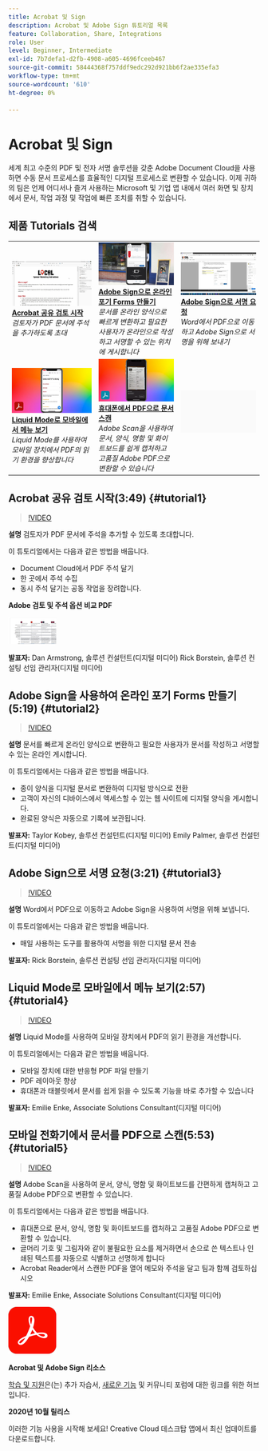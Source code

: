 ```yaml
---
title: Acrobat 및 Sign
description: Acrobat 및 Adobe Sign 튜토리얼 목록
feature: Collaboration, Share, Integrations
role: User
level: Beginner, Intermediate
exl-id: 7b7defa1-d2fb-4908-a605-4696fceeb467
source-git-commit: 58444368f757ddf9edc292d921bb6f2ae335efa3
workflow-type: tm+mt
source-wordcount: '610'
ht-degree: 0%

---
```


# Acrobat 및 Sign

세계 최고 수준의 PDF 및 전자 서명 솔루션을 갖춘 Adobe Document Cloud을 사용하면 수동 문서 프로세스를 효율적인 디지털 프로세스로 변환할 수 있습니다. 이제 귀하의 팀은 언제 어디서나 즐겨 사용하는 Microsoft 및 기업 앱 내에서 여러 화면 및 장치에서 문서, 작업 과정 및 작업에 빠른 조치를 취할 수 있습니다.

## 제품 Tutorials 검색

<table style="table-layout:fixed">
<tr>
 <td>
   <a href="acrobat-sign.md#tutorial1">
      <img alt="Acrobat 공유 검토 시작" src="../assets/acrobat_sharedreview_armstrong.jpg" />
   </a>
    <div>
   <a href="acrobat-sign.md#tutorial1"><strong>Acrobat 공유 검토 시작</strong></a>
    </div>
    <em>검토자가 PDF 문서에 주석을 추가하도록 초대</em>
    <br>
  </td>
  <td>
    <a href="acrobat-sign.md#tutorial2">
        <img alt="Adobe Sign을 사용하여 온라인 포기 Forms 만들기" src="../assets/sign_webforms_palmer-kobey_thumbnail.jpg" />
    </a>
    <div>
    <a href="acrobat-sign.md#tutorial2"><strong>Adobe Sign으로 온라인 포기 Forms 만들기</strong></a>
    </div>
    <em>문서를 온라인 양식으로 빠르게 변환하고 필요한 사용자가 온라인으로 작성하고 서명할 수 있는 위치에 게시합니다</em>
    <br>
  </td>
  <td>
   <a href="acrobat-sign.md#tutorial3">
      <img alt="Adobe Sign으로 서명 요청" src="../assets/sign_request-signature_borstein_thumbnail.jpg" />
   </a>
    <div>
    <a href="acrobat-sign.md#tutorial3"><strong>Adobe Sign으로 서명 요청</strong></a>
    </div>
    <em>Word에서 PDF으로 이동하고 Adobe Sign으로 서명을 위해 보내기</em>
    <br>
  </td>
</tr>
<tr>
 <td>
   <a href="acrobat-sign.md#tutorial4">
      <img alt="Liquid Mode로 모바일에서 메뉴 보기" src="../assets/acrobat_liquidmode_enke_thumbnail.jpg" />
   </a>
    <div>
   <a href="acrobat-sign.md#tutorial4"><strong>Liquid Mode로 모바일에서 메뉴 보기</strong></a>
    </div>
    <em>Liquid Mode를 사용하여 모바일 장치에서 PDF의 읽기 환경을 향상합니다</em>
    <br>
  </td>
  <td>
    <a href="acrobat-sign.md#tutorial5">
        <img alt="휴대폰에서 문서를 PDF으로 스캔" src="../assets/acrobat_scan_enke.jpg" />
    </a>
    <div>
    <a href="acrobat-sign.md#tutorial5"><strong>휴대폰에서 PDF으로 문서 스캔</strong></a>
    </div>
    <em>Adobe Scan을 사용하여 문서, 양식, 명함 및 화이트보드를 쉽게 캡처하고 고품질 Adobe PDF으로 변환할 수 있습니다</em>
    <br>
  </td>
  <td>
    <img alt="스페이서" src="../assets/Gray_thumbnail.png" />
    <div>
    <br>
  </td>
</tr>
</table>

## Acrobat 공유 검토 시작(3:49) {#tutorial1}

>[!VIDEO](https://video.tv.adobe.com/v/326777?hidetitle=true)

**설명**
검토자가 PDF 문서에 주석을 추가할 수 있도록 초대합니다.

이 튜토리얼에서는 다음과 같은 방법을 배웁니다.
* Document Cloud에서 PDF 주석 달기
* 한 곳에서 주석 수집
* 동시 주석 달기는 공동 작업을 장려합니다.

**Adobe 검토 및 주석 옵션 비교 PDF**

[![비교 이미지](../assets/ComparisonPDF_thumbnail_96.png)](../assets/Adobe_Review_and_Comment_Comparisons.pdf)

**발표자:**
Dan Armstrong, 솔루션 컨설턴트(디지털 미디어)
Rick Borstein, 솔루션 컨설팅 선임 관리자(디지털 미디어)

## Adobe Sign을 사용하여 온라인 포기 Forms 만들기(5:19) {#tutorial2}

>[!VIDEO](https://video.tv.adobe.com/v/326776?hidetitle=true)

**설명**
문서를 빠르게 온라인 양식으로 변환하고 필요한 사용자가 문서를 작성하고 서명할 수 있는 온라인 게시합니다.

이 튜토리얼에서는 다음과 같은 방법을 배웁니다.
* 종이 양식을 디지털 문서로 변환하여 디지털 방식으로 전환
* 고객이 자신의 디바이스에서 액세스할 수 있는 웹 사이트에 디지털 양식을 게시합니다.
* 완료된 양식은 자동으로 기록에 보관됩니다.

**발표자:**
Taylor Kobey, 솔루션 컨설턴트(디지털 미디어)
Emily Palmer, 솔루션 컨설턴트(디지털 미디어)

## Adobe Sign으로 서명 요청(3:21) {#tutorial3}

>[!VIDEO](https://video.tv.adobe.com/v/326801?hidetitle=true)

**설명**
Word에서 PDF으로 이동하고 Adobe Sign을 사용하여 서명을 위해 보냅니다.

이 튜토리얼에서는 다음과 같은 방법을 배웁니다.
* 매일 사용하는 도구를 활용하여 서명을 위한 디지털 문서 전송

**발표자:**
Rick Borstein, 솔루션 컨설팅 선임 관리자(디지털 미디어)

## Liquid Mode로 모바일에서 메뉴 보기(2:57) {#tutorial4}

>[!VIDEO](https://video.tv.adobe.com/v/327093?hidetitle=true)

**설명**
Liquid Mode를 사용하여 모바일 장치에서 PDF의 읽기 환경을 개선합니다.

이 튜토리얼에서는 다음과 같은 방법을 배웁니다.
* 모바일 장치에 대한 반응형 PDF 파일 만들기
* PDF 레이아웃 향상
* 휴대폰과 태블릿에서 문서를 쉽게 읽을 수 있도록 기능을 바로 추가할 수 있습니다

**발표자:**
Emilie Enke, Associate Solutions Consultant(디지털 미디어)

## 모바일 전화기에서 문서를 PDF으로 스캔(5:53) {#tutorial5}

>[!VIDEO](https://video.tv.adobe.com/v/327094?hidetitle=true)

**설명**
Adobe Scan을 사용하여 문서, 양식, 명함 및 화이트보드를 간편하게 캡처하고 고품질 Adobe PDF으로 변환할 수 있습니다.

이 튜토리얼에서는 다음과 같은 방법을 배웁니다.
* 휴대폰으로 문서, 양식, 명함 및 화이트보드를 캡처하고 고품질 Adobe PDF으로 변환할 수 있습니다.
* 글머리 기호 및 그림자와 같이 불필요한 요소를 제거하면서 손으로 쓴 텍스트나 인쇄된 텍스트를 자동으로 식별하고 선명하게 합니다
* Acrobat Reader에서 스캔한 PDF을 열어 메모와 주석을 달고 팀과 함께 검토하십시오

**발표자:**
Emilie Enke, Associate Solutions Consultant(디지털 미디어)

![DC 로고](../assets/Doc-Cloud-256.png)

**Acrobat 및 Adobe Sign 리소스**

[학습 및 지원](https://helpx.adobe.com/kr/support/document-cloud.html)은(는) 추가 자습서, [새로운 기능](https://helpx.adobe.com/kr/acrobat/using/whats-new.html) 및 커뮤니티 포럼에 대한 링크를 위한 허브입니다.

**2020년 10월 릴리스**

이러한 기능 사용을 시작해 보세요! Creative Cloud 데스크탑 앱에서 최신 업데이트를 다운로드합니다.
